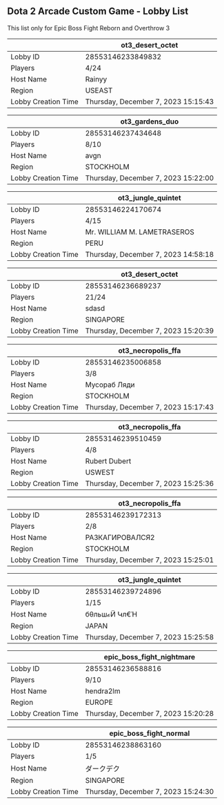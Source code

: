 ## Dota 2 Arcade Custom Game - Lobby List

This list only for Epic Boss Fight Reborn and Overthrow 3

|  | ot3_desert_octet |
| ------ | ------ |
| Lobby ID | 28553146233849832 |
| Players | 4/24 |
| Host Name | Rainyy |
| Region | USEAST |
| Lobby Creation Time | Thursday, December 7, 2023 15:15:43 |


|  | ot3_gardens_duo |
| ------ | ------ |
| Lobby ID | 28553146237434648 |
| Players | 8/10 |
| Host Name | avgn |
| Region | STOCKHOLM |
| Lobby Creation Time | Thursday, December 7, 2023 15:22:00 |


|  | ot3_jungle_quintet |
| ------ | ------ |
| Lobby ID | 28553146224170674 |
| Players | 4/15 |
| Host Name | Mr. WILLIAM M. LAMETRASEROS |
| Region | PERU |
| Lobby Creation Time | Thursday, December 7, 2023 14:58:18 |


|  | ot3_desert_octet |
| ------ | ------ |
| Lobby ID | 28553146236689237 |
| Players | 21/24 |
| Host Name | sdasd |
| Region | SINGAPORE |
| Lobby Creation Time | Thursday, December 7, 2023 15:20:39 |


|  | ot3_necropolis_ffa |
| ------ | ------ |
| Lobby ID | 28553146235006858 |
| Players | 3/8 |
| Host Name | Мусораб Ляди |
| Region | STOCKHOLM |
| Lobby Creation Time | Thursday, December 7, 2023 15:17:43 |


|  | ot3_necropolis_ffa |
| ------ | ------ |
| Lobby ID | 28553146239510459 |
| Players | 4/8 |
| Host Name | Rubert Dubert |
| Region | USWEST |
| Lobby Creation Time | Thursday, December 7, 2023 15:25:36 |


|  | ot3_necropolis_ffa |
| ------ | ------ |
| Lobby ID | 28553146239172313 |
| Players | 2/8 |
| Host Name | РАЗКАГИРОВАЛСЯ2 |
| Region | STOCKHOLM |
| Lobby Creation Time | Thursday, December 7, 2023 15:25:01 |


|  | ot3_jungle_quintet |
| ------ | ------ |
| Lobby ID | 28553146239724896 |
| Players | 1/15 |
| Host Name | бθльшℴӤ Կл€Ή |
| Region | JAPAN |
| Lobby Creation Time | Thursday, December 7, 2023 15:25:58 |


|  | epic_boss_fight_nightmare |
| ------ | ------ |
| Lobby ID | 28553146236588816 |
| Players | 9/10 |
| Host Name | hendra2lm |
| Region | EUROPE |
| Lobby Creation Time | Thursday, December 7, 2023 15:20:28 |


|  | epic_boss_fight_normal |
| ------ | ------ |
| Lobby ID | 28553146238863160 |
| Players | 1/5 |
| Host Name | ダークデク |
| Region | SINGAPORE |
| Lobby Creation Time | Thursday, December 7, 2023 15:24:30 |


